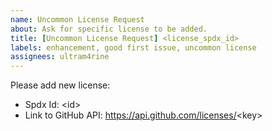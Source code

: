 ```yaml
---
name: Uncommon License Request
about: Ask for specific license to be added.
title: [Uncommon License Request] <license_spdx_id>
labels: enhancement, good first issue, uncommon license
assignees: ultram4rine
---
```


<!-- License should be available in GitHub API, for example: https://api.github.com/licenses/0bsd -->
<!-- Check if license listed here: https://choosealicense.com/appendix/ -->

Please add new license:

- Spdx Id: \<id\>
- Link to GitHub API: <https://api.github.com/licenses/>\<key\>
